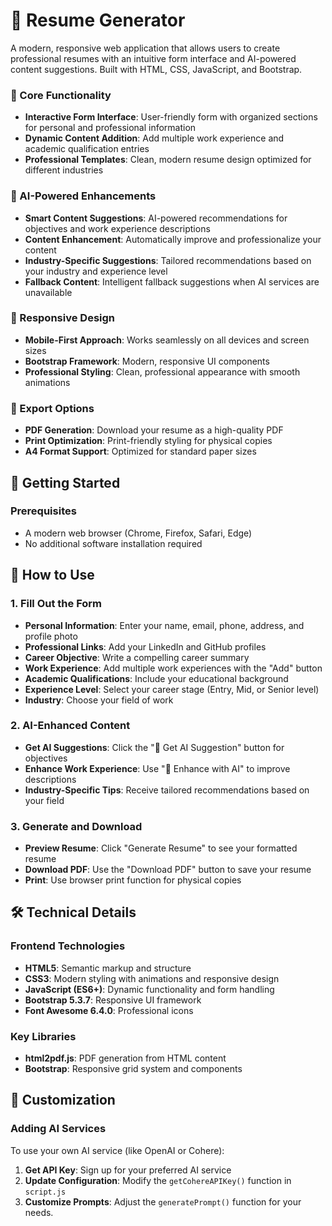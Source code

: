 # 📄 Resume Generator

A modern, responsive web application that allows users to create professional resumes with an intuitive form interface and AI-powered content suggestions. Built with HTML, CSS, JavaScript, and Bootstrap.


### 🎯 Core Functionality
- **Interactive Form Interface**: User-friendly form with organized sections for personal and professional information
- **Dynamic Content Addition**: Add multiple work experience and academic qualification entries
- **Professional Templates**: Clean, modern resume design optimized for different industries

### 🤖 AI-Powered Enhancements
- **Smart Content Suggestions**: AI-powered recommendations for objectives and work experience descriptions
- **Content Enhancement**: Automatically improve and professionalize your content
- **Industry-Specific Suggestions**: Tailored recommendations based on your industry and experience level
- **Fallback Content**: Intelligent fallback suggestions when AI services are unavailable

### 📱 Responsive Design
- **Mobile-First Approach**: Works seamlessly on all devices and screen sizes
- **Bootstrap Framework**: Modern, responsive UI components
- **Professional Styling**: Clean, professional appearance with smooth animations

### 📄 Export Options
- **PDF Generation**: Download your resume as a high-quality PDF
- **Print Optimization**: Print-friendly styling for physical copies
- **A4 Format Support**: Optimized for standard paper sizes

## 🚀 Getting Started

### Prerequisites
- A modern web browser (Chrome, Firefox, Safari, Edge)
- No additional software installation required


## 📖 How to Use

### 1. Fill Out the Form
- **Personal Information**: Enter your name, email, phone, address, and profile photo
- **Professional Links**: Add your LinkedIn and GitHub profiles
- **Career Objective**: Write a compelling career summary
- **Work Experience**: Add multiple work experiences with the "Add" button
- **Academic Qualifications**: Include your educational background
- **Experience Level**: Select your career stage (Entry, Mid, or Senior level)
- **Industry**: Choose your field of work

### 2. AI-Enhanced Content
- **Get AI Suggestions**: Click the "🤖 Get AI Suggestion" button for objectives
- **Enhance Work Experience**: Use "🤖 Enhance with AI" to improve descriptions
- **Industry-Specific Tips**: Receive tailored recommendations based on your field

### 3. Generate and Download
- **Preview Resume**: Click "Generate Resume" to see your formatted resume
- **Download PDF**: Use the "Download PDF" button to save your resume
- **Print**: Use browser print function for physical copies

## 🛠️ Technical Details

### Frontend Technologies
- **HTML5**: Semantic markup and structure
- **CSS3**: Modern styling with animations and responsive design
- **JavaScript (ES6+)**: Dynamic functionality and form handling
- **Bootstrap 5.3.7**: Responsive UI framework
- **Font Awesome 6.4.0**: Professional icons

### Key Libraries
- **html2pdf.js**: PDF generation from HTML content
- **Bootstrap**: Responsive grid system and components


## 🔧 Customization

### Adding AI Services
To use your own AI service (like OpenAI or Cohere):

1. **Get API Key**: Sign up for your preferred AI service
2. **Update Configuration**: Modify the `getCohereAPIKey()` function in `script.js`
3. **Customize Prompts**: Adjust the `generatePrompt()` function for your needs.








